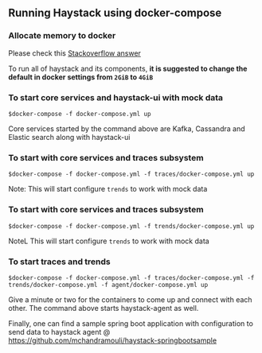 ## Running Haystack using docker-compose

### Allocate memory to docker

Please check this [Stackoverflow answer](https://stackoverflow.com/questions/44533319/how-to-assign-more-memory-to-docker-container) 

To run all of haystack and its components, **it is suggested to change the default in docker settings from `2GiB` to `4GiB`**


### To start core services and haystack-ui with mock data

```
$docker-compose -f docker-compose.yml up
```

Core services started by the command above are  Kafka, Cassandra and Elastic search along with haystack-ui

### To start with core services and traces subsystem 

```
$docker-compose -f docker-compose.yml -f traces/docker-compose.yml up
```

Note: This will start configure `trends` to work with mock data

### To start with core services and traces subsystem 

```
$docker-compose -f docker-compose.yml -f trends/docker-compose.yml up
```

NoteL This will start configure `trends` to work with mock data

### To start traces and trends

```
$docker-compose -f docker-compose.yml -f traces/docker-compose.yml -f trends/docker-compose.yml -f agent/docker-compose.yml up
```

Give a minute or two for the containers to come up and connect with each other. The command above starts haystack-agent as well. 

Finally, one can find a sample spring boot application with configuration to send data to haystack agent @  https://github.com/mchandramouli/haystack-springbootsample

